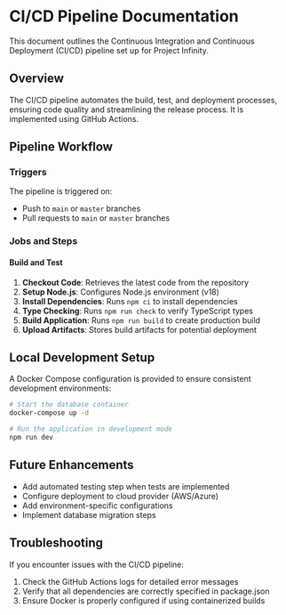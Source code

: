# CI/CD Pipeline Documentation

This document outlines the Continuous Integration and Continuous Deployment (CI/CD) pipeline set up for Project Infinity.

## Overview

The CI/CD pipeline automates the build, test, and deployment processes, ensuring code quality and streamlining the release process. It is implemented using GitHub Actions.

## Pipeline Workflow

### Triggers

The pipeline is triggered on:
- Push to `main` or `master` branches
- Pull requests to `main` or `master` branches

### Jobs and Steps

#### Build and Test

1. **Checkout Code**: Retrieves the latest code from the repository
2. **Setup Node.js**: Configures Node.js environment (v18)
3. **Install Dependencies**: Runs `npm ci` to install dependencies
4. **Type Checking**: Runs `npm run check` to verify TypeScript types
5. **Build Application**: Runs `npm run build` to create production build
6. **Upload Artifacts**: Stores build artifacts for potential deployment

## Local Development Setup

A Docker Compose configuration is provided to ensure consistent development environments:

```bash
# Start the database container
docker-compose up -d

# Run the application in development mode
npm run dev
```

## Future Enhancements

- Add automated testing step when tests are implemented
- Configure deployment to cloud provider (AWS/Azure)
- Add environment-specific configurations
- Implement database migration steps

## Troubleshooting

If you encounter issues with the CI/CD pipeline:

1. Check the GitHub Actions logs for detailed error messages
2. Verify that all dependencies are correctly specified in package.json
3. Ensure Docker is properly configured if using containerized builds